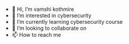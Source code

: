 - 👋 Hi, I’m vamshi kothmire
- 👀 I’m interested in cybersecurity
- 🌱 I’m currently learning cybersecurity course
- 💞️ I’m looking to collaborate on 
- 📫 How to reach me 

<!---
rokzz/rokzz is a ✨ special ✨ repository because its `README.md` (this file) appears on your GitHub profile.
You can click the Preview link to take a look at your changes.
--->
